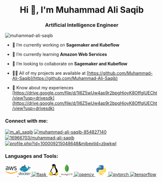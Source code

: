 <h1 align="center">Hi 👋, I'm Muhammad Ali Saqib</h1>
<h3 align="center">Artificial Intelligence Engineer</h3>

<p align="left"> <img src="https://komarev.com/ghpvc/?username=muhammad-ali-saqib&label=Profile%20views&color=0e75b6&style=flat" alt="muhammad-ali-saqib" /> </p>

- 🔭 I’m currently working on **Sagemaker and Kubeflow**

- 🌱 I’m currently learning **Amazon Web Services**

- 👯 I’m looking to collaborate on **Sagemaker and Kubeflow**

- 👨‍💻 All of my projects are available at [https://github.com/Muhammad-Ali-Saqib](https://github.com/Muhammad-Ali-Saqib)

- 📄 Know about my experiences [https://drive.google.com/file/d/1I6Z5wUw4ap9r2bpgHioyK8OffglUECht/view?usp=drivesdk](https://drive.google.com/file/d/1I6Z5wUw4ap9r2bpgHioyK8OffglUECht/view?usp=drivesdk)

<h3 align="left">Connect with me:</h3>
<p align="left">
<a href="https://twitter.com/m_ali_saqib" target="blank"><img align="center" src="https://raw.githubusercontent.com/rahuldkjain/github-profile-readme-generator/master/src/images/icons/Social/twitter.svg" alt="m_ali_saqib" height="30" width="40" /></a>
<a href="https://linkedin.com/in/muhammad-ali-saqib-854827140" target="blank"><img align="center" src="https://raw.githubusercontent.com/rahuldkjain/github-profile-readme-generator/master/src/images/icons/Social/linked-in-alt.svg" alt="muhammad-ali-saqib-854827140" height="30" width="40" /></a>
<a href="https://stackoverflow.com/users/16966703/muhammad-ali-saqib" target="blank"><img align="center" src="https://raw.githubusercontent.com/rahuldkjain/github-profile-readme-generator/master/src/images/icons/Social/stack-overflow.svg" alt="16966703/muhammad-ali-saqib" height="30" width="40" /></a>
<a href="https://fb.com/profile.php?id=100009215048648&mibextid=zbwkwl" target="blank"><img align="center" src="https://raw.githubusercontent.com/rahuldkjain/github-profile-readme-generator/master/src/images/icons/Social/facebook.svg" alt="profile.php?id=100009215048648&mibextid=zbwkwl" height="30" width="40" /></a>
</p>

<h3 align="left">Languages and Tools:</h3>
<p align="left"> <a href="https://aws.amazon.com" target="_blank" rel="noreferrer"> <img src="https://raw.githubusercontent.com/devicons/devicon/master/icons/amazonwebservices/amazonwebservices-original-wordmark.svg" alt="aws" width="40" height="40"/> </a> <a href="https://www.docker.com/" target="_blank" rel="noreferrer"> <img src="https://raw.githubusercontent.com/devicons/devicon/master/icons/docker/docker-original-wordmark.svg" alt="docker" width="40" height="40"/> </a> <a href="https://flask.palletsprojects.com/" target="_blank" rel="noreferrer"> <img src="https://www.vectorlogo.zone/logos/pocoo_flask/pocoo_flask-icon.svg" alt="flask" width="40" height="40"/> </a> <a href="https://www.linux.org/" target="_blank" rel="noreferrer"> <img src="https://raw.githubusercontent.com/devicons/devicon/master/icons/linux/linux-original.svg" alt="linux" width="40" height="40"/> </a> <a href="https://www.mongodb.com/" target="_blank" rel="noreferrer"> <img src="https://raw.githubusercontent.com/devicons/devicon/master/icons/mongodb/mongodb-original-wordmark.svg" alt="mongodb" width="40" height="40"/> </a> <a href="https://opencv.org/" target="_blank" rel="noreferrer"> <img src="https://www.vectorlogo.zone/logos/opencv/opencv-icon.svg" alt="opencv" width="40" height="40"/> </a> <a href="https://www.python.org" target="_blank" rel="noreferrer"> <img src="https://raw.githubusercontent.com/devicons/devicon/master/icons/python/python-original.svg" alt="python" width="40" height="40"/> </a> <a href="https://pytorch.org/" target="_blank" rel="noreferrer"> <img src="https://www.vectorlogo.zone/logos/pytorch/pytorch-icon.svg" alt="pytorch" width="40" height="40"/> </a> <a href="https://www.tensorflow.org" target="_blank" rel="noreferrer"> <img src="https://www.vectorlogo.zone/logos/tensorflow/tensorflow-icon.svg" alt="tensorflow" width="40" height="40"/> </a> </p>



